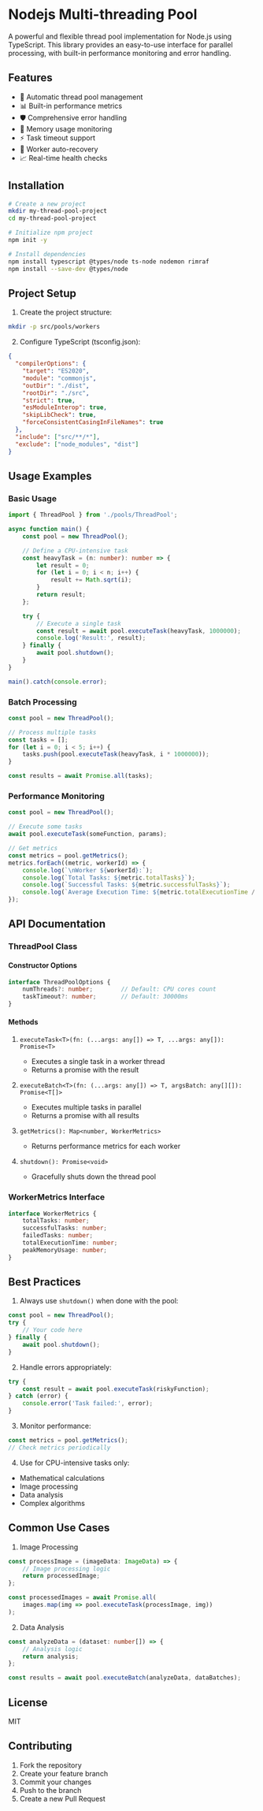 # Nodejs Multi-threading Pool

A powerful and flexible thread pool implementation for Node.js using TypeScript. This library provides an easy-to-use interface for parallel processing, with built-in performance monitoring and error handling.

## Features

- 🚀 Automatic thread pool management
- 📊 Built-in performance metrics
- 🛡️ Comprehensive error handling
- 💾 Memory usage monitoring
- ⚡ Task timeout support
- 🔄 Worker auto-recovery
- 📈 Real-time health checks

## Installation

```bash
# Create a new project
mkdir my-thread-pool-project
cd my-thread-pool-project

# Initialize npm project
npm init -y

# Install dependencies
npm install typescript @types/node ts-node nodemon rimraf
npm install --save-dev @types/node
```

## Project Setup

1. Create the project structure:
```bash
mkdir -p src/pools/workers
```

2. Configure TypeScript (tsconfig.json):
```json
{
  "compilerOptions": {
    "target": "ES2020",
    "module": "commonjs",
    "outDir": "./dist",
    "rootDir": "./src",
    "strict": true,
    "esModuleInterop": true,
    "skipLibCheck": true,
    "forceConsistentCasingInFileNames": true
  },
  "include": ["src/**/*"],
  "exclude": ["node_modules", "dist"]
}
```

## Usage Examples

### Basic Usage

```typescript
import { ThreadPool } from './pools/ThreadPool';

async function main() {
    const pool = new ThreadPool();

    // Define a CPU-intensive task
    const heavyTask = (n: number): number => {
        let result = 0;
        for (let i = 0; i < n; i++) {
            result += Math.sqrt(i);
        }
        return result;
    };

    try {
        // Execute a single task
        const result = await pool.executeTask(heavyTask, 1000000);
        console.log('Result:', result);
    } finally {
        await pool.shutdown();
    }
}

main().catch(console.error);
```

### Batch Processing

```typescript
const pool = new ThreadPool();

// Process multiple tasks
const tasks = [];
for (let i = 0; i < 5; i++) {
    tasks.push(pool.executeTask(heavyTask, i * 1000000));
}

const results = await Promise.all(tasks);
```

### Performance Monitoring

```typescript
const pool = new ThreadPool();

// Execute some tasks
await pool.executeTask(someFunction, params);

// Get metrics
const metrics = pool.getMetrics();
metrics.forEach((metric, workerId) => {
    console.log(`\nWorker ${workerId}:`);
    console.log(`Total Tasks: ${metric.totalTasks}`);
    console.log(`Successful Tasks: ${metric.successfulTasks}`);
    console.log(`Average Execution Time: ${metric.totalExecutionTime / metric.totalTasks}ms`);
});
```

## API Documentation

### ThreadPool Class

#### Constructor Options
```typescript
interface ThreadPoolOptions {
    numThreads?: number;        // Default: CPU cores count
    taskTimeout?: number;       // Default: 30000ms
}
```

#### Methods

1. `executeTask<T>(fn: (...args: any[]) => T, ...args: any[]): Promise<T>`
   - Executes a single task in a worker thread
   - Returns a promise with the result

2. `executeBatch<T>(fn: (...args: any[]) => T, argsBatch: any[][]): Promise<T[]>`
   - Executes multiple tasks in parallel
   - Returns a promise with all results

3. `getMetrics(): Map<number, WorkerMetrics>`
   - Returns performance metrics for each worker

4. `shutdown(): Promise<void>`
   - Gracefully shuts down the thread pool

### WorkerMetrics Interface

```typescript
interface WorkerMetrics {
    totalTasks: number;
    successfulTasks: number;
    failedTasks: number;
    totalExecutionTime: number;
    peakMemoryUsage: number;
}
```

## Best Practices

1. Always use `shutdown()` when done with the pool:
```typescript
const pool = new ThreadPool();
try {
    // Your code here
} finally {
    await pool.shutdown();
}
```

2. Handle errors appropriately:
```typescript
try {
    const result = await pool.executeTask(riskyFunction);
} catch (error) {
    console.error('Task failed:', error);
}
```

3. Monitor performance:
```typescript
const metrics = pool.getMetrics();
// Check metrics periodically
```

4. Use for CPU-intensive tasks only:
- Mathematical calculations
- Image processing
- Data analysis
- Complex algorithms

## Common Use Cases

1. Image Processing
```typescript
const processImage = (imageData: ImageData) => {
    // Image processing logic
    return processedImage;
};

const processedImages = await Promise.all(
    images.map(img => pool.executeTask(processImage, img))
);
```

2. Data Analysis
```typescript
const analyzeData = (dataset: number[]) => {
    // Analysis logic
    return analysis;
};

const results = await pool.executeBatch(analyzeData, dataBatches);
```

## License

MIT

## Contributing

1. Fork the repository
2. Create your feature branch
3. Commit your changes
4. Push to the branch
5. Create a new Pull Request
